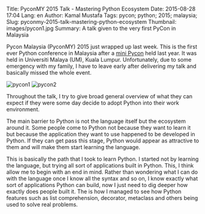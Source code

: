 Title: PyconMY 2015 Talk - Mastering Python Ecosystem
Date: 2015-08-28 17:04
Lang: en
Author: Kamal Mustafa
Tags: pycon; python; 2015; malaysia;
Slug: pyconmy-2015-talk-mastering-python-ecosystem
Thumbnail: images/pycon1.jpg
Summary: A talk given to the very first PyCon in Malaysia

Pycon Malaysia (PyconMY) 2015 just wrapped up last week. This is the
first ever Python conference in Malaysia after a [mini
Pycon](http://k4ml.github.io/posts/mini-pycon-my-2014.html)
held last year. It was held in Universiti Malaya (UM), Kuala Lumpur.
Unfortunately, due to some emergency with my family, I have to leave
early after delivering my talk and basically missed the whole event.

![pycon1](/images/pycon1.jpg)
![pycon2](/images/pycon2.jpg)

Throughout the talk, I try to give broad general overview of what they
can expect if they were some day decide to adopt Python into their work
environment.

The main barrier to Python is not the language itself but the ecosystem
around it. Some people come to Python not because they want to learn it
but because the application they want to use happened to be developed in
Python. If they can get pass this stage, Python would appear as
attractive to them and will make them start learning the language.

This is basically the path that I took to learn Python. I started not by
learning the language, but trying all sort of applications built in
Python. This, I think allow me to begin with an end in mind. Rather than
wondering what I can do with the language once I know all the syntax and
so on, I know exactly what sort of applications Python can build, now I
just need to dig deeper how exactly does people built it. The is how I
managed to see how Python features such as list comprehension,
decorator, metaclass and others being used to solve real problems.

